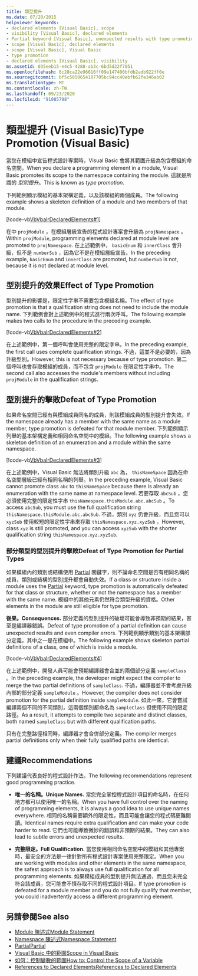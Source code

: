 ```yaml
---
title: 類型提升
ms.date: 07/20/2015
helpviewer_keywords:
- declared elements [Visual Basic], scope
- visibility [Visual Basic], declared elements
- Partial keyword [Visual Basic], unexpected results with type promotion
- scope [Visual Basic], declared elements
- scope [Visual Basic], Visual Basic
- type promotion
- declared elements [Visual Basic], visibility
ms.assetid: 035eeb15-e4c5-4288-ab3c-6bd5d22f7051
ms.openlocfilehash: 6c28ca22e96616ff09e147400bfdb2adb922ff0e
ms.sourcegitcommit: bf5c5850654187705bc94cc40ebfb62fe346ab02
ms.translationtype: MT
ms.contentlocale: zh-TW
ms.lasthandoff: 09/23/2020
ms.locfileid: "91085798"
---
```

# <a name="type-promotion-visual-basic"></a><span data-ttu-id="ab70b-102">類型提升 (Visual Basic)</span><span class="sxs-lookup"><span data-stu-id="ab70b-102">Type Promotion (Visual Basic)</span></span>

<span data-ttu-id="ab70b-103">當您在模組中宣告程式設計專案時，Visual Basic 會將其範圍升級為包含模組的命名空間。</span><span class="sxs-lookup"><span data-stu-id="ab70b-103">When you declare a programming element in a module, Visual Basic promotes its scope to the namespace containing the module.</span></span> <span data-ttu-id="ab70b-104">這就是所謂的 *型別提升*。</span><span class="sxs-lookup"><span data-stu-id="ab70b-104">This is known as *type promotion*.</span></span>  
  
 <span data-ttu-id="ab70b-105">下列範例顯示模組的基本架構定義，以及該模組的兩個成員。</span><span class="sxs-lookup"><span data-stu-id="ab70b-105">The following example shows a skeleton definition of a module and two members of that module.</span></span>  
  
 [!code-vb[VbVbalrDeclaredElements#1](~/samples/snippets/visualbasic/VS_Snippets_VBCSharp/VbVbalrDeclaredElements/VB/Class1.vb#1)]  
  
 <span data-ttu-id="ab70b-106">在中 `projModule` ，在模組層級宣告的程式設計專案會升級為 `projNamespace` 。</span><span class="sxs-lookup"><span data-stu-id="ab70b-106">Within `projModule`, programming elements declared at module level are promoted to `projNamespace`.</span></span> <span data-ttu-id="ab70b-107">在上述範例中， `basicEnum` 和 `innerClass` 會升級，但不是 `numberSub` ，因為它不是在模組層級宣告。</span><span class="sxs-lookup"><span data-stu-id="ab70b-107">In the preceding example, `basicEnum` and `innerClass` are promoted, but `numberSub` is not, because it is not declared at module level.</span></span>  
  
## <a name="effect-of-type-promotion"></a><span data-ttu-id="ab70b-108">型別提升的效果</span><span class="sxs-lookup"><span data-stu-id="ab70b-108">Effect of Type Promotion</span></span>  

 <span data-ttu-id="ab70b-109">型別提升的影響是，限定性字串不需要包含模組名稱。</span><span class="sxs-lookup"><span data-stu-id="ab70b-109">The effect of type promotion is that a qualification string does not need to include the module name.</span></span> <span data-ttu-id="ab70b-110">下列範例會對上述範例中的程式進行兩次呼叫。</span><span class="sxs-lookup"><span data-stu-id="ab70b-110">The following example makes two calls to the procedure in the preceding example.</span></span>  
  
 [!code-vb[VbVbalrDeclaredElements#2](~/samples/snippets/visualbasic/VS_Snippets_VBCSharp/VbVbalrDeclaredElements/VB/Class1.vb#2)]  
  
 <span data-ttu-id="ab70b-111">在上述範例中，第一個呼叫會使用完整的限定字串。</span><span class="sxs-lookup"><span data-stu-id="ab70b-111">In the preceding example, the first call uses complete qualification strings.</span></span> <span data-ttu-id="ab70b-112">不過，這並不是必要的，因為升級型別。</span><span class="sxs-lookup"><span data-stu-id="ab70b-112">However, this is not necessary because of type promotion.</span></span> <span data-ttu-id="ab70b-113">第二個呼叫也會存取模組的成員，而不包含 `projModule` 在限定性字串中。</span><span class="sxs-lookup"><span data-stu-id="ab70b-113">The second call also accesses the module's members without including `projModule` in the qualification strings.</span></span>  
  
## <a name="defeat-of-type-promotion"></a><span data-ttu-id="ab70b-114">型別提升的擊敗</span><span class="sxs-lookup"><span data-stu-id="ab70b-114">Defeat of Type Promotion</span></span>  

 <span data-ttu-id="ab70b-115">如果命名空間已經有與模組成員同名的成員，則該模組成員的型別提升會失效。</span><span class="sxs-lookup"><span data-stu-id="ab70b-115">If the namespace already has a member with the same name as a module member, type promotion is defeated for that module member.</span></span> <span data-ttu-id="ab70b-116">下列範例顯示列舉的基本架構定義和相同命名空間中的模組。</span><span class="sxs-lookup"><span data-stu-id="ab70b-116">The following example shows a skeleton definition of an enumeration and a module within the same namespace.</span></span>  
  
 [!code-vb[VbVbalrDeclaredElements#3](~/samples/snippets/visualbasic/VS_Snippets_VBCSharp/VbVbalrDeclaredElements/VB/Class1.vb#3)]  
  
 <span data-ttu-id="ab70b-117">在上述範例中，Visual Basic 無法將類別升級 `abc` 為， `thisNameSpace` 因為在命名空間層級已經有相同名稱的列舉。</span><span class="sxs-lookup"><span data-stu-id="ab70b-117">In the preceding example, Visual Basic cannot promote class `abc` to `thisNameSpace` because there is already an enumeration with the same name at namespace level.</span></span> <span data-ttu-id="ab70b-118">若要存取 `abcSub` ，您必須使用完整的限定性字串 `thisNamespace.thisModule.abc.abcSub` 。</span><span class="sxs-lookup"><span data-stu-id="ab70b-118">To access `abcSub`, you must use the full qualification string `thisNamespace.thisModule.abc.abcSub`.</span></span> <span data-ttu-id="ab70b-119">不過，類別 `xyz` 仍會升級，而且您可以 `xyzSub` 使用較短的限定性字串來存取 `thisNamespace.xyz.xyzSub` 。</span><span class="sxs-lookup"><span data-stu-id="ab70b-119">However, class `xyz` is still promoted, and you can access `xyzSub` with the shorter qualification string `thisNamespace.xyz.xyzSub`.</span></span>  
  
### <a name="defeat-of-type-promotion-for-partial-types"></a><span data-ttu-id="ab70b-120">部分類型的型別提升的擊敗</span><span class="sxs-lookup"><span data-stu-id="ab70b-120">Defeat of Type Promotion for Partial Types</span></span>  

 <span data-ttu-id="ab70b-121">如果模組內的類別或結構使用 [Partial](../../../language-reference/modifiers/partial.md) 關鍵字，則不論命名空間是否有相同名稱的成員，類別或結構的型別提升都會自動失效。</span><span class="sxs-lookup"><span data-stu-id="ab70b-121">If a class or structure inside a module uses the [Partial](../../../language-reference/modifiers/partial.md) keyword, type promotion is automatically defeated for that class or structure, whether or not the namespace has a member with the same name.</span></span> <span data-ttu-id="ab70b-122">模組中的其他元素仍然符合類型升級的資格。</span><span class="sxs-lookup"><span data-stu-id="ab70b-122">Other elements in the module are still eligible for type promotion.</span></span>  
  
 <span data-ttu-id="ab70b-123">**後果。**</span><span class="sxs-lookup"><span data-stu-id="ab70b-123">**Consequences.**</span></span> <span data-ttu-id="ab70b-124">部分定義的型別提升的破壞可能會導致非預期的結果，甚至是編譯器錯誤。</span><span class="sxs-lookup"><span data-stu-id="ab70b-124">Defeat of type promotion of a partial definition can cause unexpected results and even compiler errors.</span></span> <span data-ttu-id="ab70b-125">下列範例顯示類別的基本架構部分定義，其中之一是在模組中。</span><span class="sxs-lookup"><span data-stu-id="ab70b-125">The following example shows skeleton partial definitions of a class, one of which is inside a module.</span></span>  
  
 [!code-vb[VbVbalrDeclaredElements#4](~/samples/snippets/visualbasic/VS_Snippets_VBCSharp/VbVbalrDeclaredElements/VB/Class1.vb#4)]  
  
 <span data-ttu-id="ab70b-126">在上述範例中，開發人員可能會預期編譯器會合並的兩個部分定義 `sampleClass` 。</span><span class="sxs-lookup"><span data-stu-id="ab70b-126">In the preceding example, the developer might expect the compiler to merge the two partial definitions of `sampleClass`.</span></span> <span data-ttu-id="ab70b-127">不過，編譯器並不會考慮升級內部的部分定義 `sampleModule` 。</span><span class="sxs-lookup"><span data-stu-id="ab70b-127">However, the compiler does not consider promotion for the partial definition inside `sampleModule`.</span></span> <span data-ttu-id="ab70b-128">如此一來，它會嘗試編譯兩個不同的不同類別，這兩個類別都命名為 `sampleClass` 但使用不同的限定路徑。</span><span class="sxs-lookup"><span data-stu-id="ab70b-128">As a result, it attempts to compile two separate and distinct classes, both named `sampleClass` but with different qualification paths.</span></span>  
  
 <span data-ttu-id="ab70b-129">只有在完整路徑相同時，編譯器才會合併部分定義。</span><span class="sxs-lookup"><span data-stu-id="ab70b-129">The compiler merges partial definitions only when their fully qualified paths are identical.</span></span>  
  
## <a name="recommendations"></a><span data-ttu-id="ab70b-130">建議</span><span class="sxs-lookup"><span data-stu-id="ab70b-130">Recommendations</span></span>  

 <span data-ttu-id="ab70b-131">下列建議代表良好的程式設計作法。</span><span class="sxs-lookup"><span data-stu-id="ab70b-131">The following recommendations represent good programming practice.</span></span>  
  
- <span data-ttu-id="ab70b-132">**唯一的名稱。**</span><span class="sxs-lookup"><span data-stu-id="ab70b-132">**Unique Names.**</span></span> <span data-ttu-id="ab70b-133">當您完全掌控程式設計項目的命名時，在任何地方都可以使用唯一的名稱。</span><span class="sxs-lookup"><span data-stu-id="ab70b-133">When you have full control over the naming of programming elements, it is always a good idea to use unique names everywhere.</span></span> <span data-ttu-id="ab70b-134">相同的名稱需要額外的限定性，而且可能會讓您的程式碼更難閱讀。</span><span class="sxs-lookup"><span data-stu-id="ab70b-134">Identical names require extra qualification and can make your code harder to read.</span></span> <span data-ttu-id="ab70b-135">它們也可能導致微妙的錯誤和非預期的結果。</span><span class="sxs-lookup"><span data-stu-id="ab70b-135">They can also lead to subtle errors and unexpected results.</span></span>  
  
- <span data-ttu-id="ab70b-136">**完整限定。**</span><span class="sxs-lookup"><span data-stu-id="ab70b-136">**Full Qualification.**</span></span> <span data-ttu-id="ab70b-137">當您使用相同命名空間中的模組和其他專案時，最安全的方法是一律針對所有程式設計專案使用完整限定。</span><span class="sxs-lookup"><span data-stu-id="ab70b-137">When you are working with modules and other elements in the same namespace, the safest approach is to always use full qualification for all programming elements.</span></span> <span data-ttu-id="ab70b-138">如果模組成員的型別提升無法通過，而且您未完全符合該成員，您可能會不慎存取不同的程式設計項目。</span><span class="sxs-lookup"><span data-stu-id="ab70b-138">If type promotion is defeated for a module member and you do not fully qualify that member, you could inadvertently access a different programming element.</span></span>  
  
## <a name="see-also"></a><span data-ttu-id="ab70b-139">另請參閱</span><span class="sxs-lookup"><span data-stu-id="ab70b-139">See also</span></span>

- [<span data-ttu-id="ab70b-140">Module 陳述式</span><span class="sxs-lookup"><span data-stu-id="ab70b-140">Module Statement</span></span>](../../../language-reference/statements/module-statement.md)
- [<span data-ttu-id="ab70b-141">Namespace 陳述式</span><span class="sxs-lookup"><span data-stu-id="ab70b-141">Namespace Statement</span></span>](../../../language-reference/statements/namespace-statement.md)
- [<span data-ttu-id="ab70b-142">Partial</span><span class="sxs-lookup"><span data-stu-id="ab70b-142">Partial</span></span>](../../../language-reference/modifiers/partial.md)
- [<span data-ttu-id="ab70b-143">Visual Basic 中的範圍</span><span class="sxs-lookup"><span data-stu-id="ab70b-143">Scope in Visual Basic</span></span>](scope.md)
- [<span data-ttu-id="ab70b-144">如何：控制變數的範圍</span><span class="sxs-lookup"><span data-stu-id="ab70b-144">How to: Control the Scope of a Variable</span></span>](how-to-control-the-scope-of-a-variable.md)
- [<span data-ttu-id="ab70b-145">References to Declared Elements</span><span class="sxs-lookup"><span data-stu-id="ab70b-145">References to Declared Elements</span></span>](references-to-declared-elements.md)
